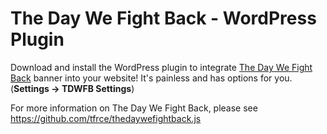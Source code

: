 The Day We Fight Back - WordPress Plugin
=================

Download and install the WordPress plugin to integrate [The Day We Fight Back](https://github.com/tfrce/thedaywefightback.js) banner into your website! It's painless and has options for you. (**Settings -> TDWFB Settings**)

For more information on The Day We Fight Back, please see https://github.com/tfrce/thedaywefightback.js